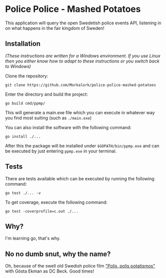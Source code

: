 # Police Police - Mashed Potatoes

This application will query the open Swedetish police events API, listening in on what happens in the fair
kingdom of Sweden!

## Installation

_(These instructions are written for a Windows environment. If you use Linux then you either know how to adapt to these instructions or you switch back to Windows)_

Clone the repository:

```
git clone https://github.com/Morkalork/police-police-mashed-potatoes
```

Enter the directory and build the project:

```
go build cmd/ppmp/
```

This will generate a main.exe file which you can execute in whatever way you find most suiting
(such as `./main.exe`)

You can also install the software with the following command:

```
go install ./...
```

After this the package will be installed under `$GOPATH/bin/ppmp.exe` and can be executed by just entering `ppmp.exe` in your terminal. 

## Tests

There are tests available which can be executed by running the following command:

```
go test ./... -v
```

To get coverage, execute the following command:

```
go test -coverprofile=c.out ./...
```

## Why?

I'm learning go, that's why. 

## No no dumb snut, why the name?

Oh, because of the swell old Swedish police film ["Polis, polis potatismos"](https://www.imdb.com/title/tt0107846/) with 
Gösta Ekman as DC Beck. Good times!